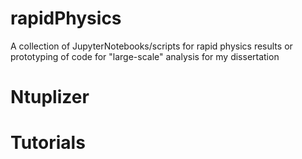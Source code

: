 # rapidPhysics 

A collection of JupyterNotebooks/scripts for rapid physics results or prototyping of code for "large-scale" analysis for my dissertation

# Ntuplizer
# Tutorials 
